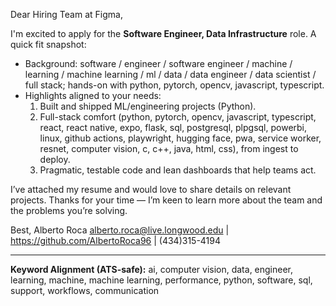 Dear Hiring Team at Figma,

I'm excited to apply for the **Software Engineer, Data Infrastructure** role. A quick fit snapshot:
- Background: software / engineer / software engineer / machine / learning / machine learning / ml / data / data engineer / data scientist / full stack; hands-on with python, pytorch, opencv, javascript, typescript.
- Highlights aligned to your needs:
  1) Built and shipped ML/engineering projects (Python).
  2) Full-stack comfort (python, pytorch, opencv, javascript, typescript, react, react native, expo, flask, sql, postgresql, plpgsql, powerbi, linux, github actions, playwright, hugging face, pwa, service worker, resnet, computer vision, c, c++, java, html, css), from ingest to deploy.
  3) Pragmatic, testable code and lean dashboards that help teams act.

I’ve attached my resume and would love to share details on relevant projects. Thanks for your time — I’m keen to learn more about the team and the problems you’re solving.

Best,
Alberto Roca
alberto.roca@live.longwood.edu | https://github.com/AlbertoRoca96 | (434)315-4194

---
**Keyword Alignment (ATS-safe):** ai, computer vision, data, engineer, learning, machine, machine learning, performance, python, software, sql, support, workflows, communication
